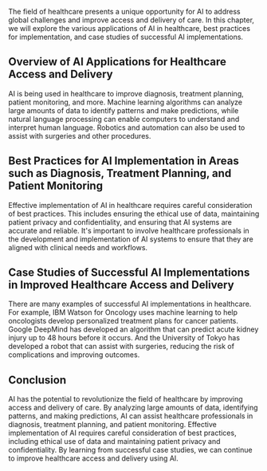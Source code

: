 
The field of healthcare presents a unique opportunity for AI to address global challenges and improve access and delivery of care. In this chapter, we will explore the various applications of AI in healthcare, best practices for implementation, and case studies of successful AI implementations.

Overview of AI Applications for Healthcare Access and Delivery
--------------------------------------------------------------

AI is being used in healthcare to improve diagnosis, treatment planning, patient monitoring, and more. Machine learning algorithms can analyze large amounts of data to identify patterns and make predictions, while natural language processing can enable computers to understand and interpret human language. Robotics and automation can also be used to assist with surgeries and other procedures.

Best Practices for AI Implementation in Areas such as Diagnosis, Treatment Planning, and Patient Monitoring
-----------------------------------------------------------------------------------------------------------

Effective implementation of AI in healthcare requires careful consideration of best practices. This includes ensuring the ethical use of data, maintaining patient privacy and confidentiality, and ensuring that AI systems are accurate and reliable. It's important to involve healthcare professionals in the development and implementation of AI systems to ensure that they are aligned with clinical needs and workflows.

Case Studies of Successful AI Implementations in Improved Healthcare Access and Delivery
----------------------------------------------------------------------------------------

There are many examples of successful AI implementations in healthcare. For example, IBM Watson for Oncology uses machine learning to help oncologists develop personalized treatment plans for cancer patients. Google DeepMind has developed an algorithm that can predict acute kidney injury up to 48 hours before it occurs. And the University of Tokyo has developed a robot that can assist with surgeries, reducing the risk of complications and improving outcomes.

Conclusion
----------

AI has the potential to revolutionize the field of healthcare by improving access and delivery of care. By analyzing large amounts of data, identifying patterns, and making predictions, AI can assist healthcare professionals in diagnosis, treatment planning, and patient monitoring. Effective implementation of AI requires careful consideration of best practices, including ethical use of data and maintaining patient privacy and confidentiality. By learning from successful case studies, we can continue to improve healthcare access and delivery using AI.
